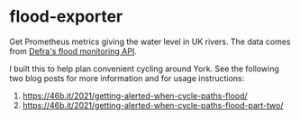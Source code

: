 # flood-exporter

Get Prometheus metrics giving the water level in UK rivers. The data comes from [Defra's flood monitoring API](https://environment.data.gov.uk/flood-monitoring/doc/reference).

I built this to help plan convenient cycling around York. See the following two blog posts for more information and for usage instructions:

1. https://46b.it/2021/getting-alerted-when-cycle-paths-flood/
2. https://46b.it/2021/getting-alerted-when-cycle-paths-flood-part-two/
